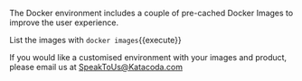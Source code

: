The Docker environment includes a couple of pre-cached Docker Images to improve the user experience. 

List the images with `docker images`{{execute}}

If you would like a customised environment with your images and product, please email us at SpeakToUs@Katacoda.com